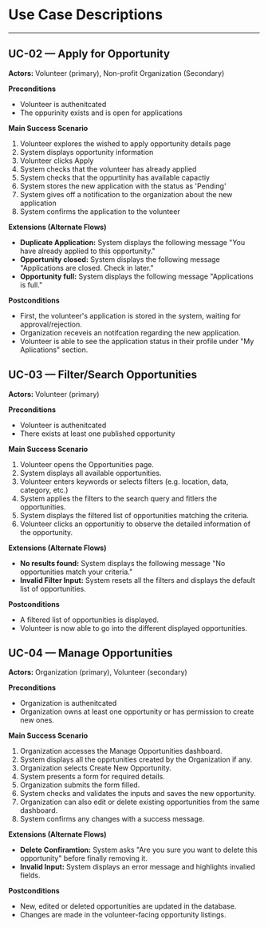# Use Case Descriptions

---

## UC-02 — Apply for Opportunity

**Actors:** Volunteer (primary), Non-profit Organization (Secondary)

**Preconditions**
 - Volunteer is authenitcated
 - The oppurinity exists and is open for applications

**Main Success Scenario**

 1. Volunteer explores the wished to apply opportunity details page
 2. System displays opportunity information
 3. Volunteer clicks Apply
 4. System checks that the volunteer has already applied 
 5. System checks that the oppurtinity has available capactiy
 6. System stores the new application with the status as 'Pending'
 7. System gives off a notification to the organization about the new application
 8. System confirms the application to the volunteer


**Extensions (Alternate Flows)**
- **Duplicate Application:** System displays the following message "You have already applied to this opportunity."
- **Opportunity closed:** System displays the following message "Applications are closed. Check in later."
- **Opportunity full:**  System displays the following message "Applications is full."

**Postconditions**
- First, the volunteer's application is stored in the system, waiting for approval/rejection.
- Organization receveis an notifcation regarding the new application. 
- Volunteer is able to see the application status in their profile under "My Aplications" section. 



## UC-03 — Filter/Search Opportunities

**Actors:** Volunteer (primary)

**Preconditions**
 - Volunteer is authenitcated
 - There exists at least one published opportunity 

**Main Success Scenario**

 1. Volunteer opens the Opportunities page. 
 2. System displays all available opportunities. 
 3. Volunteer enters keywords or selects filters (e.g. location, data, category, etc.)
 4. System applies the filters to the search query and fitlers the opportunities. 
 5. System displays the filtered list of opportunities matching the criteria. 
 6. Volunteer clicks an opportunitiy to observe the detailed information of the opportunity. 


**Extensions (Alternate Flows)**
- **No results found:** System displays the following message "No opportunities match your criteria."
- **Invalid Filter Input:** System resets all the filters and displays the default list of opportunities. 


**Postconditions**
- A filtered list of opportunities is displayed. 
- Volunteer is now able to go into the different displayed opportunities. 

## UC-04 — Manage Opportunities

**Actors:** Organization (primary), Volunteer (secondary)

**Preconditions**
 - Organization is authenitcated
 - Organization owns at least one opportunity or has permission to create new ones. 

**Main Success Scenario**

1. Organization accesses the Manage Opportunities dashboard. 
2. System displays all the opprtunities created by the Organization if any. 
3. Organization selects Create New Opportunity. 
4. System presents a form for required details. 
5. Organization submits the form filled. 
6. System checks and validates the inputs and saves the new opportunity. 
7. Organization can also edit or delete existing opportunities from the same dashboard. 
8. System confirms any changes with a success message. 


**Extensions (Alternate Flows)**
- **Delete Confiramtion:** System asks "Are you sure you want to delete this opportunity" before finally removing it. 
- **Invalid Input:** System displays an error message and highlights invalied fields. 

**Postconditions**
- New, edited or deleted opportunities are updated in the database. 
- Changes are made in the volunteer-facing opportunity listings. 

